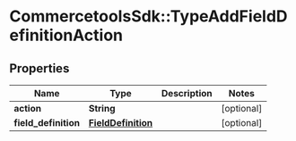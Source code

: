 # CommercetoolsSdk::TypeAddFieldDefinitionAction

## Properties
Name | Type | Description | Notes
------------ | ------------- | ------------- | -------------
**action** | **String** |  | [optional] 
**field_definition** | [**FieldDefinition**](FieldDefinition.md) |  | [optional] 

